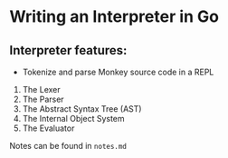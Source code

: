 # Writing an Interpreter in Go

## Interpreter features:

* Tokenize and parse Monkey source code in a REPL

1. The Lexer
2. The Parser
3. The Abstract Syntax Tree (AST)
4. The Internal Object System
5. The Evaluator

Notes can be found in `notes.md`
